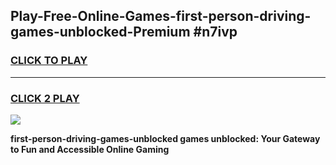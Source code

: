 
## Play-Free-Online-Games-first-person-driving-games-unblocked-Premium #n7ivp
<h3>
<a href="https://premium.freeplayer.one?title=first-person-driving-games-unblocked&ref=8M">CLICK TO PLAY</a></h3>
<hr>

<h3>
<a href="https://premium.freeplayer.one?title=first-person-driving-games-unblocked&ref=8M">CLICK 2 PLAY</a>
  
</h3>

<a href="https://premium.freeplayer.one?title=first-person-driving-games-unblocked&ref=8M"><img src="https://clearcache.store/games.png"></a>


**first-person-driving-games-unblocked games unblocked: Your Gateway to Fun and Accessible Online Gaming**
